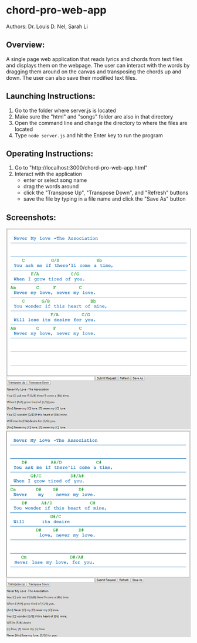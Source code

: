 # chord-pro-web-app
Authors: Dr. Louis D. Nel, Sarah Li

## Overview:
A single page web application that reads lyrics and chords from text files and displays them on the webpage.
The user can interact with the words by dragging them around on the canvas and transposing the chords up and down. The user can also save their modified text files.

## Launching Instructions:
1. Go to the folder where server.js is located
2. Make sure the "html" and "songs" folder are also in that directory
3. Open the command line and change the directory to where the files are located
4. Type `node server.js` and hit the Enter key to run the program

## Operating Instructions:
1. Go to "http://localhost:3000/chord-pro-web-app.html"
2. Interact with the application
    - enter or select song name
    - drag the words around
    - click the "Transpose Up", "Transpose Down", and "Refresh" buttons
    - save the file by typing in a file name and click the "Save As" button

## Screenshots:

![Never My Love 1](screenshots/1.png)
![Never My Love 2](screenshots/2.png)
